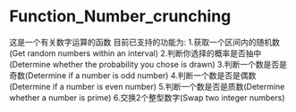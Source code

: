 # Function_Number_crunching
这是一个有关数字运算的函数
目前已支持的功能为:
1.获取一个区间内的随机数(Get random numbers within an interval)
2.判断你选择的概率是否抽中(Determine whether the probability you chose is drawn)
3.判断一个数是否是奇数(Determine if a number is odd number)
4.判断一个数是否是偶数(Determine if a number is even number)
5.判断一个数是否是质数(Determine whether a number is prime)
6.交换2个整型数字(Swap two integer numbers)
